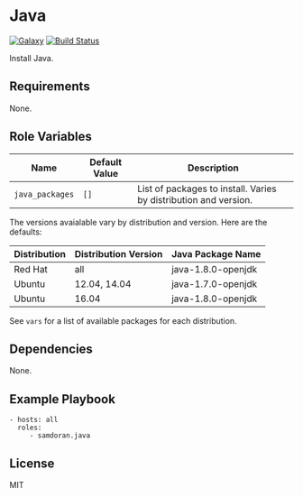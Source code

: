 Java
=========
[![Galaxy](https://img.shields.io/badge/galaxy-samdoran.java-blue.svg?style=flat)](https://galaxy.ansible.com/samdoran/java)
[![Build Status](https://travis-ci.com/samdoran/ansible-role-java.svg?branch=master)](https://travis-ci.com/samdoran/ansible-role-java)

Install Java.

Requirements
------------

None.

Role Variables
--------------

| Name              | Default Value       | Description          |
|-------------------|---------------------|----------------------|
| `java_packages` | `[]` | List of packages to install. Varies by distribution and version.  |

The versions avaialable vary by distribution and version. Here are the defaults:

| Distribution              | Distribution Version       | Java Package Name          |
|-------------------|---------------------|----------------------|
| Red Hat | all | java-1.8.0-openjdk |
| Ubuntu | 12.04, 14.04 | java-1.7.0-openjdk |
| Ubuntu | 16.04 | java-1.8.0-openjdk |

See `vars` for a list of available packages for each distribution.

Dependencies
------------

None.

Example Playbook
----------------

    - hosts: all
      roles:
         - samdoran.java

License
-------

MIT
